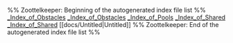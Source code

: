 %% Zoottelkeeper: Beginning of the autogenerated index file list  %%
 [\_Index\_of\_Obstacles](Obstacles/_Index_of_Obstacles.md)
 [\_Index\_of\_Obstacles](Obstacles/_Index_of_Obstacles.md)
 [\_Index\_of\_Pools](Pools/_Index_of_Pools.md)
 [\_Index\_of\_Shared](Shared/_Index_of_Shared.md)
 [\_Index\_of\_Shared](Shared/_Index_of_Shared.md)
 [[docs/Untitled|Untitled]]
%% Zoottelkeeper: End of the autogenerated index file list  %%
